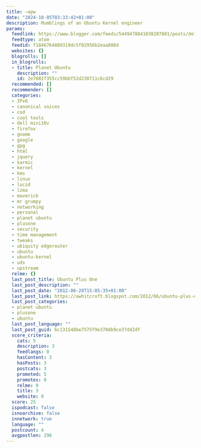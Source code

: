```yaml
---
title: ~apw
date: "2024-10-05T03:33:42+01:00"
description: Mumblings of an Ubuntu Kernel engineer
params:
  feedlink: https://www.blogger.com/feeds/5449478841038207801/posts/default/-/planet+ubuntu
  feedtype: atom
  feedid: f1846764889319dc5f02956b2eaa888d
  websites: {}
  blogrolls: []
  in_blogrolls:
  - title: Planet Ubuntu
    description: ""
    id: 2e7081f355cc59bbf52d230711c6cd29
  recommended: []
  recommender: []
  categories:
  - IPv6
  - canonical voices
  - cod
  - cool tools
  - dell mini10v
  - firefox
  - gnome
  - google
  - gpg
  - html
  - jquery
  - karmic
  - kernel
  - kms
  - linux
  - lucid
  - lzma
  - maverick
  - mr grumpy
  - networking
  - personal
  - planet ubuntu
  - plusone
  - security
  - time management
  - tweaks
  - ubiquity edgerouter
  - ubuntu
  - ubuntu-kernel
  - uds
  - upstream
  relme: {}
  last_post_title: Ubuntu Plus One
  last_post_description: ""
  last_post_date: "2012-06-20T15:05:35+01:00"
  last_post_link: https://awhitcroft.blogspot.com/2012/06/ubuntu-plus-one.html
  last_post_categories:
  - planet ubuntu
  - plusone
  - ubuntu
  last_post_language: ""
  last_post_guid: bc131548be7575f9e370db9ce37dd2df
  score_criteria:
    cats: 5
    description: 3
    feedlangs: 0
    hasContent: 3
    hasPosts: 3
    postcats: 3
    promoted: 5
    promotes: 0
    relme: 0
    title: 3
    website: 0
  score: 25
  ispodcast: false
  isnoarchive: false
  innetwork: true
  language: ""
  postcount: 4
  avgpostlen: 296
---
```

